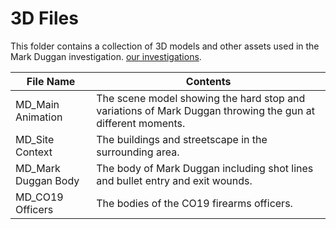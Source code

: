 # 3D Files

This folder contains a collection of 3D models and other assets used in the Mark Duggan investigation.
[our investigations](https://forensic-architecture.org/). 

| File Name | Contents |
|---|---|
| MD_Main Animation | The scene model showing the hard stop and variations of Mark Duggan throwing the gun at different moments. |
| MD_Site Context | The buildings and streetscape in the surrounding area. |
| MD_Mark Duggan Body | The body of Mark Duggan including shot lines and bullet entry and exit wounds. |
| MD_CO19 Officers | The bodies of the CO19 firearms officers. |
